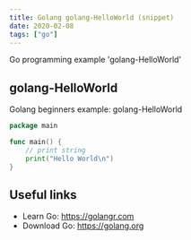 ```yaml
---
title: Golang golang-HelloWorld (snippet)
date: 2020-02-08
tags: ["go"]
---
```

Go programming example 'golang-HelloWorld'


## golang-HelloWorld

Golang beginners example: golang-HelloWorld

```go
package main

func main() {
	// print string
	print("Hello World\n")
}

```

## Useful links

- Learn Go: https://golangr.com
- Download Go: https://golang.org
